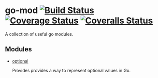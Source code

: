 # go-mod [![Build Status][ci-img]][ci] [![Coverage Status][cov-img]][cov] [![Coveralls Status][coveralls-img]][coveralls]

A collection of useful go modules.

## Modules
- [optional](optional/README.md)

    Provides provides a way to represent optional values in Go.

[doc-img]: https://pkg.go.dev/badge/github.com/pamburus/go-mod
[doc]: https://pkg.go.dev/github.com/pamburus/go-mod
[ci-img]: https://github.com/pamburus/go-mod/actions/workflows/ci.yml/badge.svg
[ci]: https://github.com/pamburus/go-mod/actions/workflows/ci.yml
[cov-img]: https://codecov.io/gh/pamburus/go-mod/graph/badge.svg?token=CC2G17UKAS
[cov]: https://codecov.io/gh/pamburus/go-mod
[coveralls-img]: https://coveralls.io/repos/github/pamburus/go-mod/badge.svg
[coveralls]: https://coveralls.io/github/pamburus/go-mod
